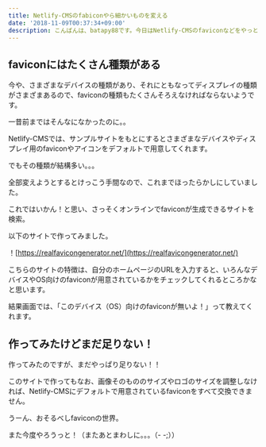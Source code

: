 ```yaml
---
title: Netlify-CMSのfabiconやら細かいものを変える
date: '2018-11-09T00:37:34+09:00'
description: こんばんは、batapy88です。今日はNetlify-CMSのfaviconなどをやっと変えたので、その作業をメモします。
---
```

## faviconにはたくさん種類がある

今や、さまざまなデバイスの種類があり、それにともなってディスプレイの種類がさまざまあるので、faviconの種類もたくさんそろえなければならないようです。

一昔前まではそんなになかったのに。。

Netlify-CMSでは、サンプルサイトをもとにするとさまざまなデバイスやディスプレイ用のfaviconやアイコンをデフォルトで用意してくれます。

でもその種類が結構多い。。。

全部変えようとするとけっこう手間なので、これまでほったらかしにしていました。

これではいかん！と思い、さっそくオンラインでfaviconが生成できるサイトを検索。

以下のサイトで作ってみました。

！[https://realfavicongenerator.net/](https://realfavicongenerator.net/)

こちらのサイトの特徴は、自分のホームページのURLを入力すると、いろんなデバイスやOS向けのfaviconが用意されているかをチェックしてくれるところかなと思います。

結果画面では、「このデバイス（OS）向けのfaviconが無いよ！」って教えてくれます。

## 作ってみたけどまだ足りない！

作ってみたのですが、まだやっぱり足りない！！

このサイトで作ってもなお、画像そのもののサイズやロゴのサイズを調整しなければ、Netlify-CMSにデフォルトで用意されているfaviconをすべて交換できません。

うーん、おそるべしfaviconの世界。

また今度やろうっと！（またあとまわしに。。。（- -;））
